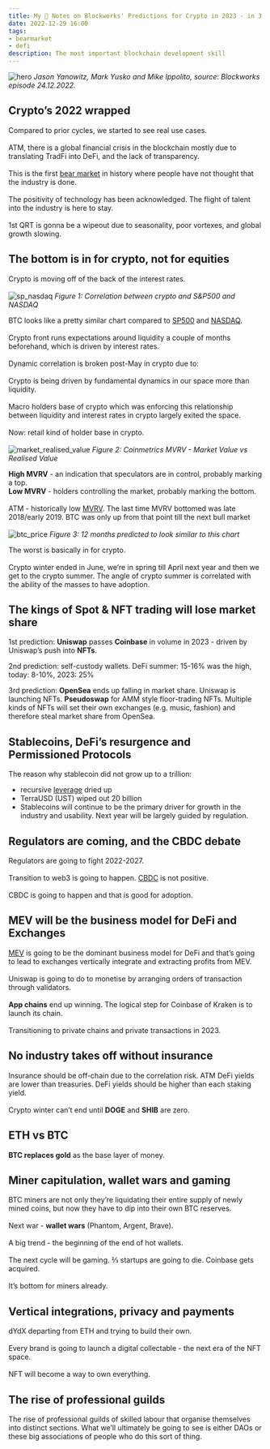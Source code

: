 ```yaml
---
title: My 🔑 Notes on Blockworks' Predictions for Crypto in 2023 - in 3 minutes
date: 2022-12-29 16:00
tags:
- bearmarket
- defi
description: The most important blockchain development skill
---
```

![hero](/media/my-notes-blockworks-predictions-crypto-2023/hero.png "Jason Yanowitz, Mark Yusko and Mike Ippolito, source: Blockworks episode 24.12.2022.")
_Jason Yanowitz, Mark Yusko and Mike Ippolito, source: Blockworks episode 24.12.2022._

## Crypto’s 2022 wrapped
Compared to prior cycles, we started to see real use cases.<br/><br/>
ATM, there is a global financial crisis in the blockchain mostly due to translating TradFi into DeFi, and the lack of transparency.<br/><br/>
This is the first [bear market](https://www.investopedia.com/terms/b/bearmarket.asp) in history where people have not thought that the industry is done.<br/><br/>
The positivity of technology has been acknowledged. The flight of talent into the industry is here to stay.<br/><br/>
1st QRT is gonna be a wipeout due to seasonality, poor vortexes, and global growth slowing.

## The bottom is in for crypto, not for equities
Crypto is moving off of the back of the interest rates.<br/><br/>
![sp_nasdaq](/media/my-notes-blockworks-predictions-crypto-2023/sp_nasdaq.png "Figure 1: Correlation between crypto and S&P500 and NASDAQ")
_Figure 1: Correlation between crypto and S&P500 and NASDAQ_

BTC looks like a pretty similar chart compared to [SP500](https://www.investopedia.com/terms/s/sp500.asp) and [NASDAQ](https://www.investopedia.com/terms/n/nasdaq.asp).<br/><br/>
Crypto front runs expectations around liquidity a couple of months beforehand, which is driven by interest rates.<br/><br/>
Dynamic correlation is broken post-May in crypto due to:<br/><br/>
Crypto is being driven by fundamental dynamics in our space more than liquidity.<br/><br/>
Macro holders base of crypto which was enforcing this relationship between liquidity and interest rates in crypto largely exited the space.<br/><br/>
Now: retail kind of holder base in crypto.<br/><br/>
![market_realised_value](/media/my-notes-blockworks-predictions-crypto-2023/market_realised_value.png "Figure 2: Coinmetrics MVRV - Market Value vs Realised Value")
_Figure 2: Coinmetrics MVRV - Market Value vs Realised Value_

**High MVRV** - an indication that speculators are in control, probably marking a top.<br/>
**Low MVRV** - holders controlling the market, probably marking the bottom.<br/><br/>
ATM - historically low [MVRV](https://www.blockchain.com/explorer/charts/mvrv). The last time MVRV bottomed was late 2018/early 2019. BTC was only up from that point till the next bull market <br/><br/>
![btc_price](/media/my-notes-blockworks-predictions-crypto-2023/btc_price.png "Figure 3: 12 months predicted to look similar to this chart")
_Figure 3: 12 months predicted to look similar to this chart_

The worst is basically in for crypto.<br/><br/>
Crypto winter ended in June, we’re in spring till April next year and then we get to the crypto summer. The angle of crypto summer is correlated with the ability of the masses to have adoption.

## The kings of Spot & NFT trading will lose market share
1st prediction: **Uniswap** passes **Coinbase** in volume in 2023 - driven by Uniswap’s push into **NFTs**.

2nd prediction: self-custody wallets. DeFi summer: 15-16% was the high, today: 8-10%, 2023: 25%

3rd prediction: **OpenSea** ends up falling in market share. Uniswap is launching NFTs. **Pseudoswap** for AMM style floor-trading NFTs. Multiple kinds of NFTs will set their own exchanges (e.g. music, fashion) and therefore steal market share from OpenSea.

## Stablecoins, DeFi’s resurgence and Permissioned Protocols
The reason why stablecoin did not grow up to a trillion:
- recursive [leverage](https://www.investopedia.com/terms/l/leverage.asp) dried up
- TerraUSD (UST) wiped out 20 billion
- Stablecoins will continue to be the primary driver for growth in the industry and usability. Next year will be largely guided by regulation.

## Regulators are coming, and the CBDC debate
Regulators are going to fight 2022-2027.<br/><br/>
Transition to web3 is going to happen. [CBDC](https://www.investopedia.com/terms/c/central-bank-digital-currency-cbdc.asp) is not positive.<br/><br/>
CBDC is going to happen and that is good for adoption.

## MEV will be the business model for DeFi and Exchanges
[MEV](https://ethereum.org/en/developers/docs/mev/) is going to be the dominant business model for DeFi and that’s going to lead to exchanges vertically integrate and extracting profits from MEV.<br/><br/>
Uniswap is going to do to monetise by arranging orders of transaction through validators.<br/><br/>
**App chains** end up winning. The logical step for Coinbase of Kraken is to launch its chain.<br/><br/>
Transitioning to private chains and private transactions in 2023.

## No industry takes off without insurance
Insurance should be off-chain due to the correlation risk. ATM DeFi yields are lower than treasuries. DeFi yields should be higher than each staking yield.<br/><br/>
Crypto winter can’t end until **DOGE** and **SHIB** are zero.

## ETH vs BTC
**BTC replaces gold** as the base layer of money.

## Miner capitulation, wallet wars and gaming
BTC miners are not only they’re liquidating their entire supply of newly mined coins, but now they have to dip into their own BTC reserves.<br/><br/>
Next war - **wallet wars** (Phantom, Argent, Brave).<br/><br/>
A big trend - the beginning of the end of hot wallets.<br/><br/>
The next cycle will be gaming. ⅔ startups are going to die. Coinbase gets acquired.<br/><br/>
It’s bottom for miners already.

## Vertical integrations, privacy and payments
dYdX departing from ETH and trying to build their own.<br/><br/>
Every brand is going to launch a digital collectable - the next era of the NFT space.<br/><br/>
NFT will become a way to own everything.

## The rise of professional guilds
The rise of professional guilds of skilled labour that organise themselves into distinct sections. What we’ll ultimately be going to see is either DAOs or these big associations of people who do this sort of thing.
